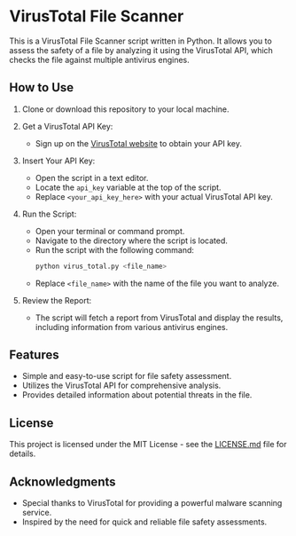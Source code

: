 # VirusTotal File Scanner



This is a VirusTotal File Scanner script written in Python. It allows you to assess the safety of a file by analyzing it using the VirusTotal API, which checks the file against multiple antivirus engines.

## How to Use

1. Clone or download this repository to your local machine.

2. Get a VirusTotal API Key:
   - Sign up on the [VirusTotal website](https://www.virustotal.com/gui/join-us) to obtain your API key.

3. Insert Your API Key:
   - Open the script in a text editor.
   - Locate the `api_key` variable at the top of the script.
   - Replace `<your_api_key_here>` with your actual VirusTotal API key.

4. Run the Script:
   - Open your terminal or command prompt.
   - Navigate to the directory where the script is located.
   - Run the script with the following command:
     ```bash
     python virus_total.py <file_name>
     ```
   - Replace `<file_name>` with the name of the file you want to analyze.

5. Review the Report:
   - The script will fetch a report from VirusTotal and display the results, including information from various antivirus engines.

## Features

- Simple and easy-to-use script for file safety assessment.
- Utilizes the VirusTotal API for comprehensive analysis.
- Provides detailed information about potential threats in the file.

## License

This project is licensed under the MIT License - see the [LICENSE.md](LICENSE.md) file for details.

## Acknowledgments

- Special thanks to VirusTotal for providing a powerful malware scanning service.
- Inspired by the need for quick and reliable file safety assessments.
